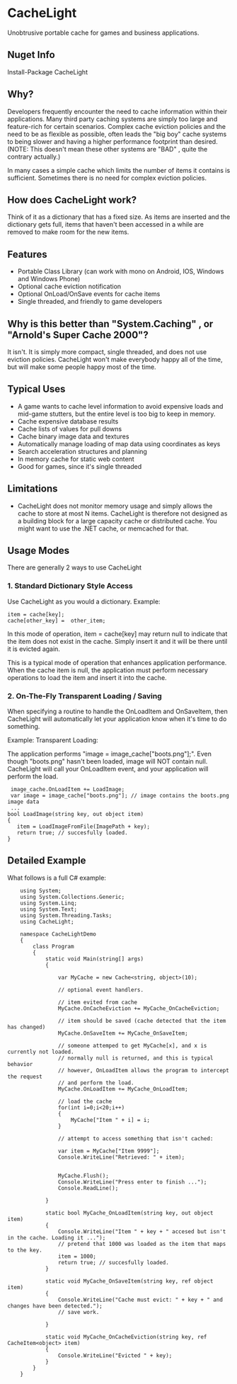 # CacheLight
Unobtrusive portable cache for games and business applications.

## Nuget Info

Install-Package CacheLight

## Why?

Developers frequently encounter the need to cache information within their applications. Many third party caching systems are simply too
large and feature-rich for certain scenarios. Complex cache eviction policies and the need to be as flexible as possible, often leads the 
"big boy" cache systems to being slower and having a higher performance footprint than desired. (NOTE: This doesn't mean these other systems
are "BAD" , quite the contrary actually.)

In many cases a simple cache which limits the number of items it contains is sufficient. Sometimes there is no need for complex 
eviction policies.  


## How does CacheLight work?

Think of it as a dictionary that has a fixed size.  As items are inserted and the dictionary gets full, items that haven't 
been accessed in a while are removed to make room for the new items. 


## Features

- Portable Class Library (can work with mono on Android, IOS, Windows and Windows Phone)
- Optional cache eviction notification
- Optional OnLoad/OnSave events for cache items
- Single threaded, and friendly to game developers

## Why is this better than "System.Caching" , or "Arnold's Super Cache 2000"?

It isn't. It is simply more compact, single threaded, and does not use eviction policies. CacheLight won't make everybody happy
all of the time, but will make some people happy most of the time.

## Typical Uses

- A game wants to cache level information to avoid expensive loads and mid-game stutters, but the entire level is too big to keep in memory.
- Cache expensive database results
- Cache lists of values for pull downs
- Cache binary image data and textures 
- Automatically manage loading of map data using coordinates as keys
- Search acceleration structures and planning
- In memory cache for static web content
- Good for games, since it's single threaded


## Limitations

- CacheLight does not monitor memory usage and simply allows the cache to store at most N items. CacheLight is therefore not designed
as a building block for a large capacity cache or distributed cache. You might want to use the .NET cache, or memcached for that.


## Usage Modes

There are generally 2 ways to use CacheLight

### 1. Standard Dictionary Style Access

Use CacheLight as you would a dictionary. Example:    

    item = cache[key];  
    cache[other_key] =  other_item;

In this mode of operation,  item = cache[key] may return null to indicate that the item does not exist in the cache. Simply
insert it and it will be there until it is evicted again.

This is a typical mode of operation that enhances application performance. When the cache item is null, the application must 
perform necessary operations to load the item and insert it into the cache.

### 2. On-The-Fly Transparent Loading / Saving

When specifying a routine to handle the OnLoadItem and OnSaveItem, then CacheLight will automatically let your application know
when it's time to do something.  

Example: Transparent Loading:  

The application performs  "image = image_cache["boots.png"];". Even though "boots.png" hasn't been loaded, image will NOT contain null. 
CacheLight will call your OnLoadItem event, and your application will perform the load.  
    
     image_cache.OnLoadItem += LoadImage;
     var image = image_cache["boots.png"]; // image contains the boots.png image data
     ...
    bool LoadImage(string key, out object item)
    {
       item = LoadImageFromFile(ImagePath + key);
       return true; // succesfully loaded.
    }

## Detailed Example

What follows is a full C# example:

        using System;
        using System.Collections.Generic;
        using System.Linq;
        using System.Text;
        using System.Threading.Tasks;
        using CacheLight;

        namespace CacheLightDemo
        {
            class Program
            {
                static void Main(string[] args)
                {

                    var MyCache = new Cache<string, object>(10);

                    // optional event handlers.

                    // item evited from cache
                    MyCache.OnCacheEviction += MyCache_OnCacheEviction;
            
                    // item should be saved (cache detected that the item has changed)
                    MyCache.OnSaveItem += MyCache_OnSaveItem;

                    // someone attemped to get MyCache[x], and x is currently not loaded.
                    // normally null is returned, and this is typical behavior
                    // however, OnLoadItem allows the program to intercept the request
                    // and perform the load. 
                    MyCache.OnLoadItem += MyCache_OnLoadItem;
            
                    // load the cache
                    for(int i=0;i<20;i++)
                    {
                        MyCache["Item " + i] = i;
                    }

                    // attempt to access something that isn't cached:

                    var item = MyCache["Item 9999"];
                    Console.WriteLine("Retrieved: " + item);


                    MyCache.Flush();
                    Console.WriteLine("Press enter to finish ...");
                    Console.ReadLine();

                }

                static bool MyCache_OnLoadItem(string key, out object item)
                {
                    Console.WriteLine("Item " + key + " accesed but isn't in the cache. Loading it ...");
                    // pretend that 1000 was loaded as the item that maps to the key.
                    item = 1000;
                    return true; // succesfully loaded.
                }

                static void MyCache_OnSaveItem(string key, ref object item)
                {
                    Console.WriteLine("Cache must evict: " + key + " and changes have been detected.");
                    // save work.

                }

                static void MyCache_OnCacheEviction(string key, ref CacheItem<object> item)
                {
                    Console.WriteLine("Evicted " + key);
                }
            }
        }



